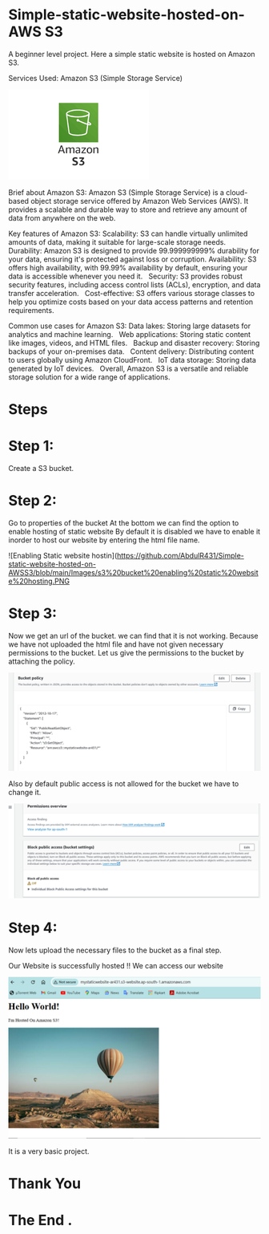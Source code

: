 # Simple-static-website-hosted-on-AWS S3
A beginner level project. 
Here a simple static website is hosted on Amazon S3.

Services Used:
Amazon S3 (Simple Storage Service)

![Amazon S3](https://github.com/AbdulR431/Simple-static-website-hosted-on-AWSS3/blob/main/Images/Amazon%20s3.png)

Brief about Amazon S3:
Amazon S3 (Simple Storage Service) is a cloud-based object storage service offered by Amazon Web Services (AWS). It provides a scalable and durable way to store and retrieve any amount of data from anywhere on the web.   

Key features of Amazon S3:
Scalability: S3 can handle virtually unlimited amounts of data, making it suitable for large-scale storage needs.   
Durability: Amazon S3 is designed to provide 99.999999999% durability for your data, ensuring it's protected against loss or corruption.
Availability: S3 offers high availability, with 99.99% availability by default, ensuring your data is accessible whenever you need it.   
Security: S3 provides robust security features, including access control lists (ACLs), encryption, and data transfer acceleration.   
Cost-effective: S3 offers various storage classes to help you optimize costs based on your data access patterns and retention requirements.   

Common use cases for Amazon S3:
Data lakes: Storing large datasets for analytics and machine learning.   
Web applications: Storing static content like images, videos, and HTML files.   
Backup and disaster recovery: Storing backups of your on-premises data.   
Content delivery: Distributing content to users globally using Amazon CloudFront.   
IoT data storage: Storing data generated by IoT devices.   
Overall, Amazon S3 is a versatile and reliable storage solution for a wide range of applications.   

# Steps
# Step 1:

Create a S3 bucket.

# Step 2:
 Go to properties of the bucket
 At the bottom we can find the option to enable hosting of static website
 By default it is disabled
 we have to enable it inorder to host our website by entering the html file name.

![Enabling Static website hostin](https://github.com/AbdulR431/Simple-static-website-hosted-on-AWSS3/blob/main/Images/s3%20bucket%20enabling%20static%20website%20hosting.PNG

# Step 3:
 Now we get an url of the bucket.
 we can find that it is not working.
 Because we have not uploaded the html file and have not given necessary permissions to the bucket.
 Let us give the permissions to the bucket by attaching the policy.

 ![Attached policy](https://github.com/AbdulR431/Simple-static-website-hosted-on-AWSS3/blob/main/Images/S3%20bucket%20policy.PNG)

 Also by default public access is not allowed for the bucket we have to change it.

 ![unblocked the access to the S3 bucket](https://github.com/AbdulR431/Simple-static-website-hosted-on-AWSS3/blob/main/Images/S3%20bucket%20Access.PNG)

 # Step 4:
Now lets upload the necessary files to the bucket as a final step.

Our Website is successfully hosted !!
We can access our website 

![Final Output](https://github.com/AbdulR431/Simple-static-website-hosted-on-AWSS3/blob/main/Images/project%20output.PNG)

It is a very basic project.

# Thank You

# The End .

